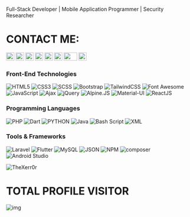 Full-Stack Developer | Mobile Application Programmer | Security Researcher


# CONTACT ME:

<a href="https://efma.tech" target="_blank"><img src="https://www.pngkey.com/png/full/131-1312432_website-logo-png-transparent-background-image-black-logo.png" height="22" width="22" /></a>
<a href="https://fb.com/CSPro.TV" target="_blank"><img src="https://cdn.iconscout.com/icon/free/png-128/facebook-224-498412.png" height="22" width="22" /></a>
<a href="https://wa.me/+9647504103583" target="_blank"><img src="https://cdn.iconscout.com/icon/free/png-256/whatsapp-43-189795.png" height="22" width="22" /></a>
<a href="https://t.me/TheXerr0r" target="_blank"><img src="https://upload.wikimedia.org/wikipedia/commons/thumb/8/82/Telegram_logo.svg/2048px-Telegram_logo.svg.png" height="22" width="22" /></a>
<a href="https://www.linkedin.com/in/ehs4nnn/" target="_blank"><img src="https://play-lh.googleusercontent.com/kMofEFLjobZy_bCuaiDogzBcUT-dz3BBbOrIEjJ-hqOabjK8ieuevGe6wlTD15QzOqw" height="22" width="22" /></a>
<a href="https://twitter.com/ehs4nnn" target="_blank"><img src="https://www.iconpacks.net/icons/2/free-twitter-logo-icon-2429-thumb.png" height="22" width="22" /></a>
<a href="https://www.youtube.com/c/TheXerr0r" target="_blank"><img src="https://upload.wikimedia.org/wikipedia/commons/thumb/e/e1/Logo_of_YouTube_%282015-2017%29.svg/502px-Logo_of_YouTube_%282015-2017%29.svg.png" height="22" width="36" /></a>
<a href="https://www.instagram.com/efma.tech/" target="_blank"><img src="https://upload.wikimedia.org/wikipedia/commons/thumb/a/a5/Instagram_icon.png/1024px-Instagram_icon.png" height="22" width="22" /></a>


<h3><b>Front-End Technologies</b></h3>

![HTML5](https://img.shields.io/badge/-HTML5-000000?style=flat&logo=html5&logoColor=ffffff&labelColor=E34F26)
![CSS3](https://img.shields.io/badge/-CSS3-000000?style=flat&logo=css3&logoColor=ffffff&labelColor=1572B6)
![SCSS](https://img.shields.io/badge/-SCSS-000000?style=flat&lable=SCSS&logoColor=ffffff&labelColor=1572B6)
![Bootstrap](https://img.shields.io/badge/-Bootstrap-000000?style=flat&logo=bootstrap&logoColor=ffffff&labelColor=563D7C)
![TailwindCSS](https://img.shields.io/badge/-TailwindCSS-000000?style=flat&logo=tailwindcss&logoColor=38BDF8&labelColor=0B1121)
![Font Awesome](https://img.shields.io/badge/-font%20awesome-000000?style=flat&logo=font-awesome&logoColor=339AF0&labelColor=ffffff)
![JavaScript](https://img.shields.io/badge/-JavaScript-000000?style=flat&logo=javascript)
![Ajax](https://img.shields.io/badge/-Ajax-000000?style=flat&label=Ajax&logoColor=ff0000&labelColor=ffffff)
![jQuery](https://img.shields.io/badge/-jQuery-000000?style=flat&logo=jQuery&logoColor=0769AD&labelColor=ffffff)
![Alpine.JS](https://img.shields.io/badge/-Alpine.JS-2D3441?style=flat&logo=alpine.js&logoColor=77C1D2&labelColor=2D3441)
![Material-UI](https://img.shields.io/badge/-Material%20UI-000000?style=flat&logo=MUI&logoColor=ffffff&labelColor=0081CB)
![ReactJS](https://img.shields.io/badge/-ReactJS-000000?style=flat&logo=React&logoColor=ffffff&labelColor=458BFF)


<h3><b>Programming Languages</b></h3>

![PHP](https://img.shields.io/badge/-PHP-000000?style=flat&logo=PHP&logoColor=5466b8&labelColor=ffffff)
![Dart](https://img.shields.io/badge/-Dart-000000?style=flat&logo=dart&logoColor=38BDF8&labelColor=0B1121)
![PYTHON](https://img.shields.io/badge/-Python-000000?style=flat&logo=Python&logoColor=ffffff&labelColor=0065ff)
![Java](https://img.shields.io/badge/-Java-000000?style=flat&logo=Java&logoColor=ffffff&labelColor=118CC8)
![Bash Script](https://img.shields.io/badge/-Bash%20Script-000000?style=flat&logo=linux&logoColor=ffffff&labelColor=0065ff)
![XML](https://img.shields.io/badge/-XML-000000?style=flat&label=%3C/%3E&logoColor=ffffff&labelColor=F79500)


<h3><b>Tools & Frameworks</b></h3>

![Laravel](https://img.shields.io/badge/-Laravel-000000?style=flat&logo=laravel&logoColor=ffffff&labelColor=FF2D20)
![Flutter](https://img.shields.io/badge/-Flutter-blue?logo=flutter&logoColor=2E2E2E&labelColor=ffffff)
![MySQL](https://img.shields.io/badge/-MySQL-000000?style=flat&logo=MySQL&labelColor=ffffff)
![JSON](https://img.shields.io/badge/-JSON-000000?style=flat&logo=JSON&logoColor=000000&labelColor=ffffff)
![NPM](https://img.shields.io/badge/-npm-000000?style=flat&logo=npm&labelColor=ffffff)
![composer](https://img.shields.io/badge/-composer-000000?style=flat&logo=composer&logoColor=ffffff&labelColor=7C5235)
![Android Studio](https://img.shields.io/badge/-Android%20Studio-000000?style=flat&logo=Android&logoColor=ffffff&labelColor=00f204)


<p><img src="https://github-readme-stats.vercel.app/api?username=TheXerr0r&show_icons=true&theme=dracula" alt="TheXerr0r" /></p>
  
# TOTAL PROFILE VISITOR
![img](https://profile-counter.glitch.me/TheXerr0rGithubPage/count.svg)

